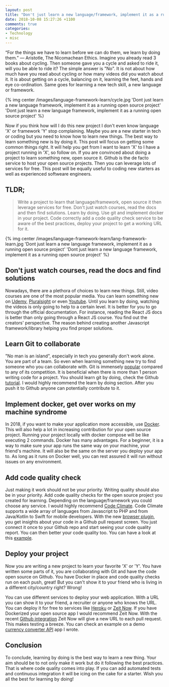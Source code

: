 ```yaml
---
layout: post
title: "Don't just learn a new language/framework, implement it as a running open source project"
date: 2018-10-08 15:27:26 +1100
comments: true
categories: 
- Technology
- misc
---
```


“For the things we have to learn before we can do them, we learn by doing them.” ― Aristotle, The Nicomachean Ethics. Imagine you already read 3 books about cycling. Then someone gave you a cycle and asked to ride it, will you be able to ride it? The simple answer is "No". It is not about how much have you read about cycling or how many videos did you watch about it. It is about getting on a cycle, balancing on it, learning the feet, hands and eye co-ordination. Same goes for learning a new tech skill, a new language or framework.

{% img center /images/language-framework-learn/cycle.jpg 'Dont just learn a new language framework, implement it as a running open source project' 'Dont just learn a new language framework, implement it as a running open source project' %}

<!-- more -->

Now if you think how will I do this new project I don't even know language 'X' or framework 'Y' stop complaining. Maybe you are a new starter in tech or coding but you need to know how to learn new things. The best way to learn something new is by doing it. This post will focus on getting some common things right. It will help you get from I want to learn 'X' to I have a project running in 'X', so follow on. If you are convinced about doing a project to learn something new, open source it. Github is the de facto service to host your open source projects. Then you can leverage lots of services for free. This post will be equally useful to coding new starters as well as experienced softweare engineers.

## TLDR;

> Write a project to learn that language/framework, open source it then leverage services for free. Don't just watch courses, read the docs and then find solutions. Learn by doing. Use git and implement docker in your project. Code correctly add a code quality check service to be aware of the best practices, deploy your project to get a working URL for it.

{% img center /images/language-framework-learn/lang-framework-learn.jpg 'Dont just learn a new language framework, implement it as a running open source project' 'Dont just learn a new language framework, implement it as a running open source project' %}

## Don't just watch courses, read the docs and find solutions

Nowadays, there are a plethora of choices to learn new things. Still, video courses are one of the most popular media. You can learn something new on [Udemy](https://www.udemy.com), [Pluralsight](https://www.pluralsight.com/) or even [Youtube](https://youtube.com). Until you learn by doing, watching the videos is only going to help to a certain level. It is better for you to go through the official documentation. For instance, reading the React JS docs is better than only going through a React JS course. You find out the creators' perspective. The reason behind creating another Javascript framework/library helping you find proper solutions.

## Learn Git to collaborate

"No man is an island", especially in tech you generally don't work alone. You are part of a team. So even when learning something new try to find someone who you can collaborate with. Git is immensely [popular](https://trends.google.com/trends/explore?q=git,svn,mercurial,bazaar) compared to any of its competition. It is beneficial when there is more than 1 person writing code for a project. You should learn git by doing, check the Github [tutorial](https://try.github.io/). I would highly recommend the learn by doing section. After you push it to Github anyone can potentially contribute to it.

## Implement docker, get over works on my machine syndrome

In 2018, if you want to make your application more accessible, use [Docker](https://www.docker.com/). This will also help a lot in increasing contribution for your open source project. Running your project locally with docker compose will be like executing 2 commands. Docker has many advantages. For a beginner, it is a way to make sure your app runs the same way on your machine, your friend's machine. It will also be the same on the server you deploy your app to. As long as it runs on Docker well, you can rest assured it will run without issues on any environment. 

## Add code quality check

Just making it work should not be your priority. Writing quality should also be in your priority. Add code quality checks for the open source project you created for learning. Depending on the language/framework you could choose any service. I would highly recommend [Code Climate](https://codeclimate.com/quality/). Code Climate supports a wide array of languages from Javascript to PHP and from Java/Kotlin to Swift for mobile developers. With the new [browser plugin](https://codeclimate.com/browser-extension/), you get insights about your code in a Github pull request screen. You just connect it once to your Github repo and start seeing your code quality report. You can then better your code quality too. You can have a look at this [example](https://codeclimate.com/github/geshan/currency-api/src/exchangeRates.js/source).

## Deploy your project

Now you are writing a new project to learn your favorite 'X' or 'Y'. You have written some parts of it, you are collaborating with Git and have the code open source on Github. You have Docker in place and code quality checks run on each push, great! But you can't show it to your friend who is living in a different city/country right? Wrong!

You can use different services to deploy your web application. With a URL you can show it to your friend, a recruiter or anyone who knows the URL. You can deploy it for free to services like [Heroku](https://www.heroku.com) or [Zeit Now](https://zeit.co/now).
If you have Dockerized your open source app I would recommend Zeit Now. With the recent [Github integration](https://zeit.co/github) Zeit Now will give a new URL to each pull request. This makes testing a breeze. You can check an example on a demo [currency converter API](https://github.com/geshan/currency-api/pull/9) app I wrote.

## Conclusion

To conclude, learning by doing is the best way to learn a new thing. Your aim should be to not only make it work but do it following the best practices. That is where code quality comes into play. If you can add automated tests and continuous integration it will be icing on the cake for a starter. Wish you all the best for learning by doing! 
